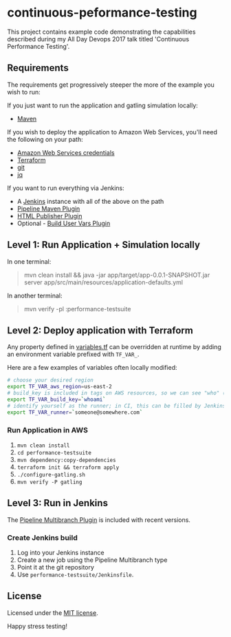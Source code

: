 # continuous-peformance-testing

This project contains example code demonstrating the capabilities described during my All Day Devops 2017 talk
titled 'Continuous Performance Testing'.

## Requirements

The requirements get progressively steeper the more of the example you wish to run:

If you just want to run the application and gatling simulation locally:

* [Maven](https://maven.apache.org/)

If you wish to deploy the application to Amazon Web Services, you'll need the following on your path:

* [Amazon Web Services credentials](http://docs.aws.amazon.com/cli/latest/userguide/cli-chap-getting-started.html)
* [Terraform](https://www.terraform.io/)
* [git](https://git-scm.com/)
* [jq](https://stedolan.github.io/jq/)

If you want to run everything via Jenkins:

* A [Jenkins](https://jenkins.io/) instance with all of the above on the path
* [Pipeline Maven Plugin](https://wiki.jenkins.io/display/JENKINS/Pipeline+Maven+Plugin)
* [HTML Publisher Plugin](https://wiki.jenkins.io/display/JENKINS/HTML+Publisher+Plugin)
* Optional - [Build User Vars Plugin](https://wiki.jenkins-ci.org/display/JENKINS/Build+User+Vars+Plugin)

## Level 1: Run Application + Simulation locally

In one terminal:

> mvn clean install && java -jar app/target/app-0.0.1-SNAPSHOT.jar server app/src/main/resources/application-defaults.yml

In another terminal:

> mvn verify -pl :performance-testsuite

## Level 2: Deploy application with Terraform

Any property defined in [variables.tf](variables.tf) can be overridden at runtime by adding an environment variable 
prefixed with `TF_VAR_`.

Here are a few examples of variables often locally modified:

```bash
# choose your desired region
export TF_VAR_aws_region=us-east-2
# build_key is included in tags on AWS resources, so we can see "who" (self identified) created them
export TF_VAR_build_key=`whoami`
# identify yourself as the runner; in CI, this can be filled by Jenkins or the developer's email address
export TF_VAR_runner=`someone@somewhere.com`
```

### Run Application in AWS

1. `mvn clean install`
2. `cd performance-testsuite`
3. `mvn dependency:copy-dependencies`
4. `terraform init && terraform apply`
5. `./configure-gatling.sh`
7. `mvn verify -P gatling`

## Level 3: Run in Jenkins

The [Pipeline Multibranch Plugin](https://wiki.jenkins.io/display/JENKINS/Pipeline+Multibranch+Plugin) is included with
recent versions. 

### Create Jenkins build

1. Log into your Jenkins instance
2. Create a new job using the Pipeline Multibranch type
3. Point it at the git repository
4. Use `performance-testsuite/Jenkinsfile`.

## License

Licensed under the [MIT license](https://opensource.org/licenses/MIT).

Happy stress testing!
